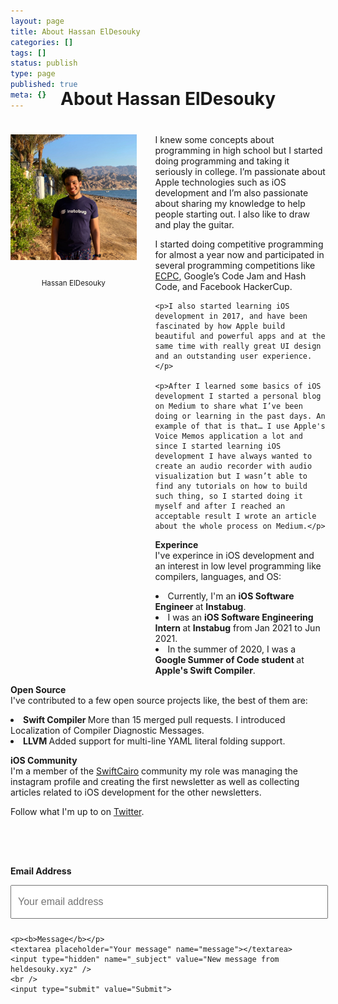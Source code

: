 ```yaml
---
layout: page
title: About Hassan ElDesouky
categories: []
tags: []
status: publish
type: page
published: true
meta: {}
---
```


<h1 style="text-align: center; margin-bottom: 40px; margin-top: -50px">About Hassan ElDesouky</h1>

<div id="leftCol">
  <img src="/assets/Avatar_1.jpg" width="290" style="margin-bottom: 10px" />
  <br />
  <p style="text-align: center;"><small style="">Hassan ElDesouky</small></p>
</div>

<div id="rightCol">
  <p>I knew some concepts about programming in high school but I started doing programming and taking it seriously in college. I’m passionate about Apple technologies such as iOS development and I’m also passionate about sharing my knowledge to help people starting out. I also like to draw and play the guitar.</p>
	<p>I started doing competitive programming for almost a year now and participated in several programming competitions like <a href="https://icpc.baylor.edu/regionals/finder/ECPC-2019">ECPC</a>, Google’s Code Jam and Hash Code, and Facebook HackerCup.</p>

	<p>I also started learning iOS development in 2017, and have been fascinated by how Apple build beautiful and powerful apps and at the same time with really great UI design and an outstanding user experience.</p>

	<p>After I learned some basics of iOS development I started a personal blog on Medium to share what I’ve been doing or learning in the past days. An example of that is that… I use Apple's Voice Memos application a lot and since I started learning iOS development I have always wanted to create an audio recorder with audio visualization but I wasn’t able to find any tutorials on how to build such thing, so I started doing it myself and after I reached an acceptable result I wrote an article about the whole process on Medium.</p>

  <p><b>Experince</b><br>
    I've experince in iOS development and an interest in low level programming like compilers, languages, and OS:
    <li>
      Currently, I'm an <b>iOS Software Engineer </b>at <b>Instabug</b>.
    </li>
    <li>
      I was an <b>iOS Software Engineering Intern </b>at <b>Instabug</b> from Jan 2021 to Jun 2021.
    </li>
    <li>
      In the summer of 2020, I was a <b>Google Summer of Code student </b>at <b>Apple's Swift Compiler</b>.
    </li>
  </p>

  <p><b>Open Source</b><br>
    I've contributed to a few open source projects like, the best of them are:
    <li>
      <b>Swift Compiler </b>More than 15 merged pull requests. I introduced Localization of Compiler Diagnostic Messages.
    </li>
    <li>
      <b>LLVM </b>Added support for multi-line YAML literal folding support.
    </li>
  </p>

  <p><b>iOS Community</b><br>I'm a member of the <a href="https://swiftcairo.com">SwiftCairo</a> community my role was managing the instagram profile and creating the first newsletter as well as collecting articles related to iOS development for the other newsletters.</p>

  <p>Follow what I'm up to on <a href="https://twitter.com/hassanedesouky">Twitter</a>.</p>
</div>


<div style="width: 100%; float: left; margin-top: 20px; margin-bottom: 20px;">
  <form id="contactform" method="POST" action="https://formspree.io/xgeylegw">
    <p><b>Email Address</b></p>
    <input type="email" name="_replyto" placeholder="Your email address">

    <p><b>Message</b></p>
    <textarea placeholder="Your message" name="message"></textarea>
    <input type="hidden" name="_subject" value="New message from heldesouky.xyz" />
    <br />
    <input type="submit" value="Submit">
  </form>
</div>

<hr />

<style type="text/css">
  #contactform {
    padding-top: 30px;
  }
  #contactform input[type="email"] {
    width: calc(100% - 20px);
    height: 30px;
    font-size: 16px;
    padding: 10px;
    margin-bottom: 10px;
  }
  #contactform textarea {
    width: calc(100% - 30px);
    height: 100px;
    font-size: 16px;
    border: 1px solid #ccc;
    background-color: #fafafa;
    padding: 15px;
    resize: vertical;
  }
  #contactform input[type="submit"] {
    display: inline-block;
    width: 127px;
    height: 42px;
    background-color: #272727;
    color: white;
    font-weight: 600;
    font-style: normal;
    font-size: 14px;
    border: none;
    margin-top: 10px;
    cursor: pointer;
  }
  #leftCol {
    margin-bottom: 40px;
    margin-right: 30px;
    width: 100%;
    text-align: center;
  }
  @media screen and (min-width: 800px) {
    #leftCol {
        width: 40%;
        float: left;
        height: 820px;
      }
    }
  }
  }
</style>
